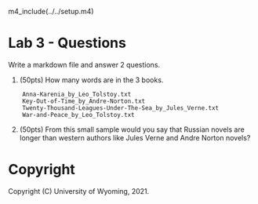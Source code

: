 
m4_include(../../setup.m4)

# Lab 3 - Questions

Write a markdown file and answer 2 questions.

1. (50pts)  How many words are in the 3 books.
```
	Anna-Karenia_by_Leo_Tolstoy.txt
	Key-Out-of-Time_by_Andre-Norton.txt
	Twenty-Thousand-Leagues-Under-The-Sea_by_Jules_Verne.txt
	War-and-Peace_by_Leo_Tolstoy.txt
```
2.  (50pts) From this small sample would you say that Russian novels
are longer than western authors like Jules Verne and Andre Norton
novels?




# Copyright

Copyright (C) University of Wyoming, 2021.

